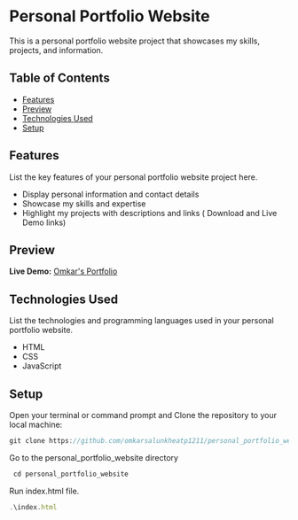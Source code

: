 # Personal Portfolio Website

This is a personal portfolio website project that showcases my skills, projects, and information.

## Table of Contents

- [Features](#features)
- [Preview](#preview)
- [Technologies Used](#technologies-used)
- [Setup](#setup)

## Features

List the key features of your personal portfolio website project here.

- Display personal information and contact details
- Showcase my skills and expertise
- Highlight my projects with descriptions and links ( Download and Live Demo links)

## Preview

**Live Demo:** [Omkar's Portfolio](https://omkarsalunkheatp1211.github.io/personal_portfolio_website/index.html)

## Technologies Used

List the technologies and programming languages used in your personal portfolio website.

- HTML
- CSS
- JavaScript

## Setup

Open your terminal or command prompt and Clone the repository to your local machine:
```javascript
git clone https://github.com/omkarsalunkheatp1211/personal_portfolio_website.git
```
Go to the personal_portfolio_website directory
```javascript
 cd personal_portfolio_website
```
Run index.html file.
```javascript
.\index.html
```
